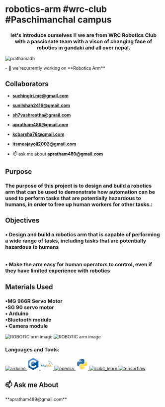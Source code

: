 # robotics-arm #wrc-club #Paschimanchal campus

<h3 align="center">let's introduce ourselves !!
we are from WRC Robotics Club with a passionate team with a vison of changing face of robotics in gandaki and all over nepal.</h3>

<p align="left"> <img src="https://komarev.com/ghpvc/?username=prathamadh&label=Profile%20views&color=0e75b6&style=flat" alt="prathamadh" /> </p>
- 🔭 we'recurrently working on **Robotics Arm**
<h2> Collaborators </h2>


- **suchingiri.me@gmail.com**
- **sunilshah2416@gmail.com**
- **sh7vashrestha@gmail.com**
- **apratham489@gmail.com**
- **kcbarsha78@gmail.com**
- **itsmeajayoli2002@gmail.com**

- 📫 ask me about **apratham489@gmail.com**

<h2 align="left">Purpose</h2>
<h3 align="left"> The purpose of this project is to design and build a robotics arm that can be used to demonstrate how automation can be used to perform tasks that are potentially hazardous to humans, in order to free up human workers for other tasks.:</h3>
<h2 align="left">Objectives</h2>
<h3 align="left"> •	Design and build a robotics arm that is capable of performing a wide range of tasks, including tasks that are potentially hazardous to humans
 
  <br>•	Make the arm easy for human operators to control, even if they have limited experience with robotics
</h3>
<h2 align="left">Materials Used</h2>
<h3 align="left">
•MG 966R Servo Motor<br>•SG 90 servo motor<br>• Arduino<br>•Bluetooth module<br>• Camera module

  </h3>


<p align="left">
</p>
<img src="https://github.com/WRCRoboticsClub/robotics-arm/blob/newcircutary/IMG_20230105_213618_2.jpg" alt="ROBOTIC arm image">
<img src="https://github.com/WRCRoboticsClub/robotics-arm/blob/newcircutary/IMG_20230105_213626_2.jpg" alt="ROBOTIC arm image">

<h3 align="left">Languages and Tools:</h3>
<p align="left"> <a href="https://www.arduino.cc/" target="_blank" rel="noreferrer"> <img src="https://cdn.worldvectorlogo.com/logos/arduino-1.svg" alt="arduino" width="40" height="40"/> </a> <a href="https://www.cprogramming.com/" target="_blank" rel="noreferrer"> <img src="https://raw.githubusercontent.com/devicons/devicon/master/icons/c/c-original.svg" alt="c" width="40" height="40"/> </a> <a href="https://www.mysql.com/" target="_blank" rel="noreferrer"> <img src="https://raw.githubusercontent.com/devicons/devicon/master/icons/mysql/mysql-original-wordmark.svg" alt="mysql" width="40" height="40"/> </a> <a href="https://opencv.org/" target="_blank" rel="noreferrer"> <img src="https://www.vectorlogo.zone/logos/opencv/opencv-icon.svg" alt="opencv" width="40" height="40"/> </a> <a href="https://www.python.org" target="_blank" rel="noreferrer"> <img src="https://raw.githubusercontent.com/devicons/devicon/master/icons/python/python-original.svg" alt="python" width="40" height="40"/> </a> <a href="https://scikit-learn.org/" target="_blank" rel="noreferrer"> <img src="https://upload.wikimedia.org/wikipedia/commons/0/05/Scikit_learn_logo_small.svg" alt="scikit_learn" width="40" height="40"/> </a> <a href="https://www.tensorflow.org" target="_blank" rel="noreferrer"> <img src="https://www.vectorlogo.zone/logos/tensorflow/tensorflow-icon.svg" alt="tensorflow" width="40" height="40"/> </a> </p>
<h2>📫 Ask me About</h2>
**apratham489@gmail.com**